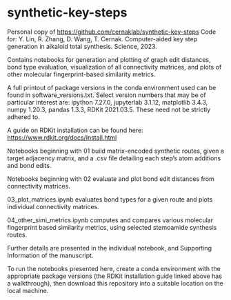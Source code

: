# synthetic-key-steps
Personal copy of https://github.com/cernaklab/synthetic-key-steps
Code for: Y. Lin, R. Zhang, D. Wang, T. Cernak. Computer-aided key step generation in alkaloid total synthesis. Science, 2023.

Contains notebooks for generation and plotting of graph edit distances, bond type evaluation, visualization of all connectivity matrices, and plots of other molecular fingerprint-based similarity metrics. 

A full printout of package versions in the conda environment used can be found in software_versions.txt. Select version numbers that may be of particular interest are: ipython 7.27.0, jupyterlab 3.1.12, matplotlib 3.4.3, numpy 1.20.3, pandas 1.3.3, RDKit 2021.03.5. These need not be strictly adhered to.

A guide on RDKit installation can be found here: https://www.rdkit.org/docs/Install.html

Notebooks beginning with 01 build matrix-encoded synthetic routes, given a target adjacency matrix, and a .csv file detailing each step’s atom additions and bond edits. 

Notebooks beginning with 02 evaluate and plot bond edit distances from connectivity matrices.

03_plot_matrices.ipynb evaluates bond types for a given route and plots individual connectivity matrices.

04_other_simi_metrics.ipynb computes and compares various molecular fingerprint based similarity metrics, using selected stemoamide synthesis routes.

Further details are presented in the individual notebook, and Supporting Information of the manuscript.

To run the notebooks presented here, create a conda environment with the appropriate package versions (the RDKit installation guide linked above has a walkthrough), then download this repository into a suitable location on the local machine.
